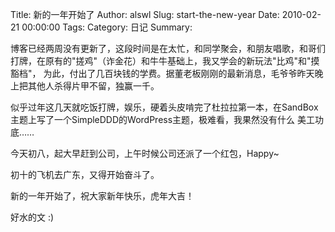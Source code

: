 Title: 新的一年开始了
Author: alswl
Slug: start-the-new-year
Date: 2010-02-21 00:00:00
Tags: 
Category: 日记
Summary: 

博客已经两周没有更新了，这段时间是在太忙，和同学聚会，和朋友唱歌，和哥们打牌，在原有的"搓鸡"（诈金花）和牛牛基础上，我又学会的新玩法"比鸡"和"摸豁档"，
为此，付出了几百块钱的学费。据董老板刚刚的最新消息，毛爷爷昨天晚上把其他人杀得片甲不留，独赢一千。

似乎过年这几天就吃饭打牌，娱乐，硬着头皮啃完了杜拉拉第一本，在SandBox主题上写了一个SimpleDDD的WordPress主题，极难看，我果然没有什么
美工功底……

今天初八，起大早赶到公司，上午时候公司还派了一个红包，Happy~

初十的飞机去广东，又得开始奋斗了。

新的一年开始了，祝大家新年快乐，虎年大吉！

好水的文 :)

